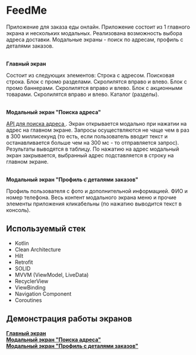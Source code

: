 # FeedMe

Приложение для заказа еды онлайн. Приложение состоит из 1 главного экрана и нескольких модальных.
Реализована возможность выбора адреса доставки. Модальные экраны - поиск по адресам, профиль с деталями заказов.

<br>**Главный экран**

Состоит из следующих элементов: 
Строка с адресом. Поисковая строка. Блок с промо разделами. Скролилятся вправо и влево.
Блок с промо баннерами. Скролилятся вправо и влево.
Блок с акционными товарами. Скролилятся вправо и влево.
Каталог (разделы).

<br>**Модальный экран "Поиска адреса"**

<a href = https://dadata.ru/api/suggest/address> API для поиска адреса </a>. 
Экран открывается модально при нажатии на адрес на главном экране. 
Запросы осуществляются не чаще чем в раз в 300 миллисекунд 
(то есть, если пользователь вводит текст и останавливается больше чем на 300 мс - то отправляется запрос). 
Результаты выводятся в таблицу. По нажатию на адрес модальный экран закрывается,
выбранный адрес подставляется в строку на главном экране.

<br>**Модальный экран "Профиль с деталями заказов"**

Профиль пользователя с фото и дополнительной информацией. ФИО и номер телефона. 
Весь контент модального экрана меню и прочие элементы приложения кликабельны (по нажатию выводится текст в консоль).

## Используемый стек

+ Kotlin
+ Clean Architecture
+ Hilt
+ Retrofit
+ SOLID
+ MVVM (ViewModel, LiveData)  
+ RecyclerView
+ ViewBinding  
+ Navigation Component  
+ Coroutines

## Демонстрация работы экранов
<a href = https://github.com/user-attachments/assets/6d00b94d-6920-454b-899f-6b08c64030c5> **Главный экран** </a> <br>
<a href = https://github.com/user-attachments/assets/7c6a7b57-e26b-4a25-9a06-c99123ed62f6> **Модальный экран "Поиска адреса"** </a> <br>
<a href = https://github.com/user-attachments/assets/7029abd3-21a9-4210-9a7c-dab21da6648a> **Модальный экран "Профиль с деталями заказов"** </a>
